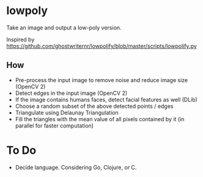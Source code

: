 # lowpoly

Take an image and output a low-poly version.

Inspired by https://github.com/ghostwriternr/lowpolify/blob/master/scripts/lowpolify.py

## How

- Pre-process the input image to remove noise and reduce image size (OpenCV 2)
- Detect edges in the input image (OpenCV 2)
- If the image contains humans faces, detect facial features as well (DLib)
- Choose a random subset of the above detected points / edges
- Triangulate using Delaunay Triangulation
- Fill the triangles with the mean value of all pixels contained by it (in parallel for faster computation)

# To Do

- Decide language. Considering Go, Clojure, or C.
